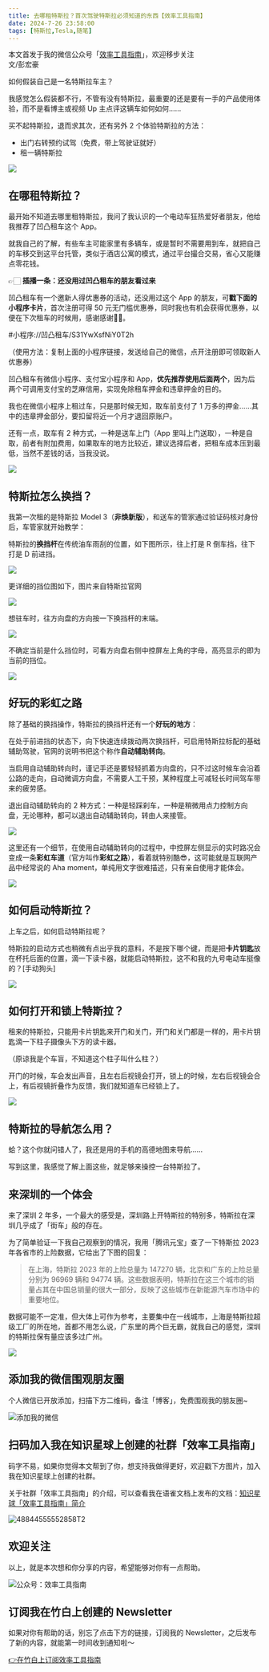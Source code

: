 ```yaml
---
title: 去哪租特斯拉？首次驾驶特斯拉必须知道的东西【效率工具指南】
date: 2024-7-26 23:58:00               
tags: [特斯拉,Tesla,随笔]                                                                               
---
```

本文首发于我的微信公众号「[效率工具指南](https://mp.weixin.qq.com/s/ZrZbUIRy2eYVhc6wxnA6cA)」，欢迎移步关注           
文/彭宏豪

如何假装自己是一名特斯拉车主？     

我感觉怎么假装都不行，不管有没有特斯拉，最重要的还是要有一手的产品使用体验，而不是看博主或视频 Up 主点评这辆车如何如何……           

买不起特斯拉，退而求其次，还有另外 2 个体验特斯拉的方法：  

* 出门右转预约试驾（免费，带上驾驶证就好）   
* 租一辆特斯拉

![](https://img.penghh.fun/2024/07/26/17219976591492.jpg)

## 在哪租特斯拉？   

最开始不知道去哪里租特斯拉，我问了我认识的一个电动车狂热爱好者朋友，他给我推荐了凹凸租车这个 App。    

就我自己的了解，有些车主可能家里有多辆车，或是暂时不需要用到车，就把自己的车移交到这平台托管，类似于酒店公寓的模式，通过平台撮合交易，省心又能赚点零花钱。     

👉🏻 **插播一条：还没用过凹凸租车的朋友看过来**

凹凸租车有一个邀新人得优惠券的活动，还没用过这个 App 的朋友，可**戳下面的小程序卡片**，首次注册可得 50 元无门槛优惠券，同时我也有机会获得优惠券，以便在下次租车的时候用，感谢感谢🙏🏻。  

#小程序://凹凸租车/S31YwXsfNiY0T2h

（使用方法：复制上面的小程序链接，发送给自己的微信，点开注册即可领取新人优惠券）    

凹凸租车有微信小程序、支付宝小程序和 App，**优先推荐使用后面两个**，因为后两个可调用支付宝的芝麻信用，实现免除租车押金和违章押金的目的。

我也在微信小程序上租过车，只是那时候无知，取车前支付了 1 万多的押金……其中的违章押金部分，要扣留将近一个月才退回原账户。    

还有一点，取车有 2 种方式，一种是送车上门（App 里叫上门送取），一种是自取，前者有附加费用，如果取车的地方比较近，建议选择后者，把租车成本压到最低，当然不差钱的话，当我没说。    

![](https://img.penghh.fun/2024/07/26/img2614.jpg)

## 特斯拉怎么换挡？     

我第一次租的是特斯拉 Model 3（**非焕新版**），和送车的管家通过验证码核对身份后，车管家就开始教学：   

特斯拉的**换挡杆**在传统油车雨刮的位置，如下图所示，往上打是 R 倒车挡，往下打是 D 前进挡。       

![](https://img.penghh.fun/2024/07/26/17220042075743.jpg)

更详细的挡位图如下，图片来自特斯拉官网         

![](https://img.penghh.fun/2024/07/26/17220052240656.jpg)

想驻车时，往方向盘的方向按一下换挡杆的末端。    

![](https://img.penghh.fun/2024/07/26/17220055786584.jpg)

不确定当前是什么挡位时，可看方向盘右侧中控屏左上角的字母，高亮显示的即为当前的挡位。   

![](https://img.penghh.fun/2024/07/26/17220062167940.jpg)

## 好玩的彩虹之路 

除了基础的换挡操作，特斯拉的换挡杆还有一个**好玩的地方**：  

在处于前进挡的状态下，向下快速连续拨动两次换挡杆，可启用特斯拉标配的基础辅助驾驶，官网的说明书把这个称作**自动辅助转向**。   

当启用自动辅助转向时，谨记手还是要轻轻抓着方向盘的，只不过这时候车会沿着公路的走向，自动微调方向盘，不需要人工干预，某种程度上可减轻长时间驾车带来的疲劳感。    

退出自动辅助转向的 2 种方式：一种是轻踩刹车，一种是稍微用点力控制方向盘，无论哪种，都可以退出自动辅助转向，转由人来接管。           

![](https://img.penghh.fun/2024/07/26/17220057905279.jpg)

这里还有一个细节，在使用自动辅助转向的过程中，中控屏左侧显示的实时路况会变成一条**彩虹车道**（官方叫作**彩虹之路**），看着就特别酷😎，这可能就是互联网产品中经常说的 Aha moment，单纯用文字很难描述，只有亲自使用才能体会。     

![](https://img.penghh.fun/2024/07/26/17220080373080.jpg)

## 如何启动特斯拉？  

上车之后，如何启动特斯拉呢？

特斯拉的启动方式也稍微有点出乎我的意料，不是按下哪个键，而是把**卡片钥匙**放在杯托后面的位置，滴一下读卡器，就能启动特斯拉，这不和我的九号电动车挺像的？[手动狗头]     

![](https://img.penghh.fun/2024/07/26/17220058678756.jpg)

## 如何打开和锁上特斯拉？  

租来的特斯拉，只能用卡片钥匙来开门和关门，开门和关门都是一样的，用卡片钥匙滴一下柱子摄像头下方的读卡器。  

（原谅我是个车盲，不知道这个柱子叫什么柱？）

开门的时候，车会发出声音，且左右后视镜会打开，锁上的时候，左右后视镜会合上，有后视镜折叠作为反馈，我们就知道车已经锁上了。         

![](https://img.penghh.fun/2024/07/26/17220086397179.jpg)

## 特斯拉的导航怎么用？  

蛤？这个你就问错人了，我还是用的手机的高德地图来导航……   

写到这里，我感觉了解上面这些，就足够来操控一台特斯拉了。     

## 来深圳的一个体会

来了深圳 2 年多，一个最大的感受是，深圳路上开特斯拉的特别多，特斯拉在深圳几乎成了「街车」般的存在。    

为了简单验证一下我自己观察到的情况，我用「腾讯元宝」查了一下特斯拉 2023 年各省市的上险数据，它给出了下图的回复：  

> 在上海，特斯拉 2023 年的上险总量为 147270 辆，北京和广东的上险总量分别为 96969 辆和 94774 辆。这些数据表明，特斯拉在这三个城市的销量占其在中国总销量的很大一部分，反映了这些城市在新能源汽车市场中的重要地位。  

数据可能不一定准，但大体上可作为参考，主要集中在一线城市，上海是特斯拉超级工厂的所在地，首都不用怎么说，广东里的两个巨无霸，就我自己的感觉，深圳的特斯拉保有量应该多过广州。                

![](https://img.penghh.fun/2024/07/26/17218300149666.jpg)

## 添加我的微信围观朋友圈

个人微信已开放添加，扫描下方二维码，备注「博客」，免费围观我的朋友圈~    

![添加我的微信](https://img.penghh.fun/2024/07/28/img2636.JPG)       


## 扫码加入我在知识星球上创建的社群「效率工具指南」  

码字不易，如果你觉得本文帮到了你，想支持我做得更好，欢迎戳下方图片，加入我在知识星球上创建的社群。      

关于社群「效率工具指南」的介绍，可以查看我在语雀文档上发布的文档：[知识星球「效率工具指南」简介](https://www.yuque.com/penghonghao/af0aai/glwrg2dl0dqlegi6?singleDoc#)    

![48844555552858T2](https://img.penghh.fun/2023/03/25/48844555552858t2.JPG)   

## 欢迎关注     

以上，就是本次想和你分享的内容，希望能够对你有一点帮助。     

![公众号：效率工具指南](https://img.penghh.fun/2021/05/28/gong-zhong-hao-wei-bu-er-wei-ma-dailogo.png)   

## 订阅我在竹白上创建的 Newsletter   

如果对你有帮助的话，别忘了点击下方的链接，订阅我的 Newsletter，之后发布了新的内容，就能第一时间收到通知啦～  

[👉在竹白上订阅效率工具指南](https://penghh.zhubai.love/)          

